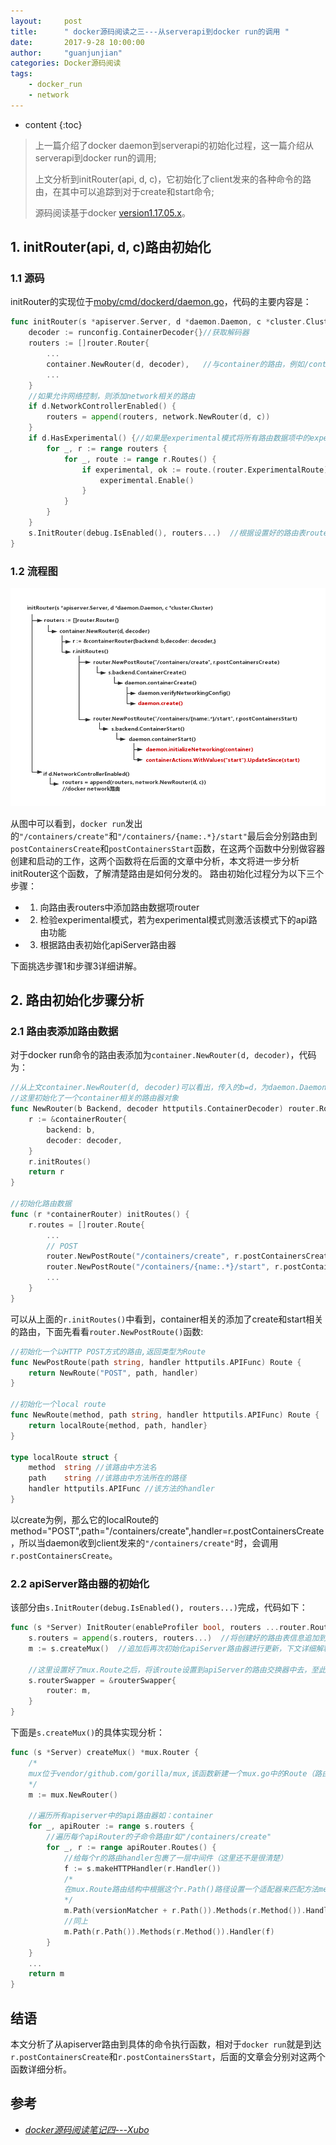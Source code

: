 ```yaml
---
layout:     post
title:      " docker源码阅读之三---从serverapi到docker run的调用 "
date:       2017-9-28 10:00:00 
author:     "guanjunjian"
categories: Docker源码阅读
tags:
    - docker_run
    - network
---
```


* content
{:toc}

> 上一篇介绍了docker daemon到serverapi的初始化过程，这一篇介绍从serverapi到docker run的调用;
>  
> 上文分析到initRouter(api, d, c)，它初始化了client发来的各种命令的路由，在其中可以追踪到对于create和start命令;
>  
> 源码阅读基于docker [version1.17.05.x](https://github.com/moby/moby/tree/17.05.x)。




## 1. initRouter(api, d, c)路由初始化

### 1.1 源码

initRouter的实现位于[moby/cmd/dockerd/daemon.go](https://github.com/moby/moby/blob/17.05.x/cmd/dockerd/daemon.go#L477#L507)，代码的主要内容是：

```go
func initRouter(s *apiserver.Server, d *daemon.Daemon, c *cluster.Cluster) {
	decoder := runconfig.ContainerDecoder{}//获取解码器
	routers := []router.Router{
		...
		container.NewRouter(d, decoder),   //与container的路由，例如/containers/create,/containers/{name:.*}/start
		...
	}
	//如果允许网络控制，则添加network相关的路由
	if d.NetworkControllerEnabled() {
		routers = append(routers, network.NewRouter(d, c))
	}
	if d.HasExperimental() {//如果是experimental模式将所有路由数据项中的experimental模式下的api路由功能激活
		for _, r := range routers {
			for _, route := range r.Routes() {
				if experimental, ok := route.(router.ExperimentalRoute); ok {
					experimental.Enable()
				}
			}
		}
	}
	s.InitRouter(debug.IsEnabled(), routers...)  //根据设置好的路由表routers来初始化apiServer的路由器
}
```

### 1.2 流程图

![](/img/in-post/post-docker-serverapi-to-run-func/docker-daemon-initRouter.png)

从图中可以看到，`docker run`发出的`"/containers/create"`和`"/containers/{name:.*}/start"`最后会分别路由到`postContainersCreate`和`postContainersStart`函数，在这两个函数中分别做容器创建和启动的工作，这两个函数将在后面的文章中分析，本文将进一步分析initRouter这个函数，了解清楚路由是如何分发的。
路由初始化过程分为以下三个步骤：

* 1. 向路由表routers中添加路由数据项router
* 2. 检验experimental模式，若为experimental模式则激活该模式下的api路由功能
* 3. 根据路由表初始化apiServer路由器


下面挑选步骤1和步骤3详细讲解。

## 2. 路由初始化步骤分析

### 2.1 路由表添加路由数据

对于docker run命令的路由表添加为`container.NewRouter(d, decoder)`，代码为：
```go
//从上文container.NewRouter(d, decoder)可以看出，传入的b=d，为daemon.Daemon实例
//这里初始化了一个container相关的路由器对象
func NewRouter(b Backend, decoder httputils.ContainerDecoder) router.Router {
	r := &containerRouter{
		backend: b,
		decoder: decoder,
	}
	r.initRoutes()
	return r
}

//初始化路由数据
func (r *containerRouter) initRoutes() {
	r.routes = []router.Route{
		...		
		// POST
		router.NewPostRoute("/containers/create", r.postContainersCreate), 
		router.NewPostRoute("/containers/{name:.*}/start", r.postContainersStart),
		...
	}
}
```

可以从上面的`r.initRoutes()`中看到，container相关的添加了create和start相关的路由，下面先看看`router.NewPostRoute()`函数:

```go
//初始化一个以HTTP POST方式的路由,返回类型为Route
func NewPostRoute(path string, handler httputils.APIFunc) Route {
	return NewRoute("POST", path, handler)
}

//初始化一个local route
func NewRoute(method, path string, handler httputils.APIFunc) Route {
	return localRoute{method, path, handler}
}

type localRoute struct {
	method  string //该路由中方法名
	path    string //该路由中方法所在的路径
	handler httputils.APIFunc //该方法的handler
}

```

以create为例，那么它的localRoute的method="POST",path="/containers/create",handler=r.postContainersCreate，所以当daemon收到client发来的`"/containers/create"`时，会调用`r.postContainersCreate`。

### 2.2 apiServer路由器的初始化

该部分由`s.InitRouter(debug.IsEnabled(), routers...)`完成，代码如下：

```go
func (s *Server) InitRouter(enableProfiler bool, routers ...router.Router) {
	s.routers = append(s.routers, routers...)  //将创建好的路由表信息追加到apiServer对象中的routers。
	m := s.createMux()  //追加后再次初始化apiServer路由器进行更新，下文详细解释
	
	//这里设置好了mux.Route之后，将该route设置到apiServer的路由交换器中去，至此所有deamon.start（）的相关工作处理完毕
	s.routerSwapper = &routerSwapper{
		router: m,
	}  
}
```

下面是`s.createMux()`的具体实现分析：

```go
func (s *Server) createMux() *mux.Router {
	/*
	mux位于vendor/github.com/gorilla/mux,该函数新建一个mux.go中的Route（路由数据项）对象并追加到mux.Router结构体中的成员routes中去，然后返回该路由器mux.Route m
	*/
	m := mux.NewRouter()  
	
	//遍历所有apiserver中的api路由器如：container
	for _, apiRouter := range s.routers {
		//遍历每个apiRouter的子命令路由r如"/containers/create"  
		for _, r := range apiRouter.Routes() {
			//给每个r的路由handler包裹了一层中间件（这里还不是很清楚）
			f := s.makeHTTPHandler(r.Handler())
			/*
			在mux.Route路由结构中根据这个r.Path()路径设置一个适配器来匹配方法method和handler，当满足versionMatcher+r.Path()路径的正则表达式要求就可以适配到相应的方法名及该handler
			*/
			m.Path(versionMatcher + r.Path()).Methods(r.Method()).Handler(f)
			//同上
			m.Path(r.Path()).Methods(r.Method()).Handler(f) 
		}
	}
	...
	return m
}

```

## 结语

本文分析了从apiserver路由到具体的命令执行函数，相对于`docker run`就是到达`r.postContainersCreate`和`r.postContainersStart`，后面的文章会分别对这两个函数详细分析。

## 参考

* *[docker源码阅读笔记四---Xubo](http://blog.xbblfz.site/2017/04/21/docker%E5%AE%A2%E6%88%B7%E7%AB%AF%E4%B8%8E%E6%9C%8D%E5%8A%A1%E5%99%A8%E9%80%9A%E4%BF%A1%E6%A8%A1%E5%9D%97%E4%BA%8C/)*
